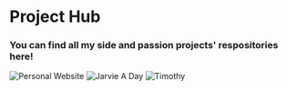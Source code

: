 # Project Hub
### You can find all my side and passion projects' respositories here!

![Personal Website](https://github.com/arjohnsonn/arjohnsonn.github.io)
![Jarvie A Day](https://github.com/arjohnsonn/Jarvie-A-Day)
![Timothy](https://github.com/arjohnsonn/Timothy)
